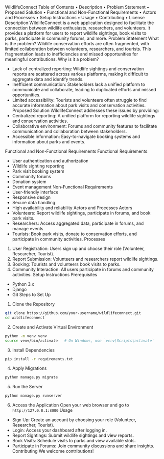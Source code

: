 WildlifeConnect
Table of Contents
•	Description
•	Problem Statement
•	Proposed Solution
•	Functional and Non-Functional Requirements
•	Actors and Processes
•	Setup Instructions
•	Usage
•	Contributing
•	License
Description
WildlifeConnect is a web application designed to facilitate the connection between wildlife enthusiasts, researchers, and volunteers. It provides a platform for users to report wildlife sightings, book visits to parks, participate in community forums, and more.
Problem Statement
What is the problem?
Wildlife conservation efforts are often fragmented, with limited collaboration between volunteers, researchers, and tourists. This fragmentation leads to inefficiencies and missed opportunities for meaningful contributions.
Why is it a problem?
- Lack of centralized reporting: Wildlife sightings and conservation reports are scattered across various platforms, making it difficult to aggregate data and identify trends.
- Inefficient communication: Stakeholders lack a unified platform to communicate and collaborate, leading to duplicated efforts and missed opportunities.
- Limited accessibility: Tourists and volunteers often struggle to find accurate information about park visits and conservation activities.
Proposed Solution
WildlifeConnect addresses these issues by providing:
- Centralized reporting: A unified platform for reporting wildlife sightings and conservation activities.
- Collaborative environment: Forums and community features to facilitate communication and collaboration between stakeholders.
- Accessible information: Easy-to-navigate booking systems and information about parks and events.

Functional and Non-Functional Requirements
Functional Requirements
- User authentication and authorization
- Wildlife sighting reporting
- Park visit booking system
- Community forums
- Donation system
- Event management
Non-Functional Requirements
- User-friendly interface
- Responsive design
- Secure data handling
- High availability and reliability
Actors and Processes
Actors
- Volunteers: Report wildlife sightings, participate in forums, and book park visits.
- Researchers: Access aggregated data, participate in forums, and manage events.
- Tourists: Book park visits, donate to conservation efforts, and participate in community activities.
Processes
1. User Registration: Users sign up and choose their role (Volunteer, Researcher, Tourist).
2. Report Submission: Volunteers and researchers report wildlife sightings.
3. Booking: Tourists and volunteers book visits to parks.
4. Community Interaction: All users participate in forums and community activities.
Setup Instructions
Prerequisites
- Python 3.x
- Django
- Git
Steps to Set Up
1. Clone the Repository
```bash
git clone https://github.com/your-username/wildlifeconnect.git
cd wildlifeconnect
```
2. Create and Activate Virtual Environment
```bash
python -m venv venv
source venv/bin/activate   # On Windows, use `venv\Scripts\activate`
```
3. Install Dependencies
```bash
pip install -r requirements.txt
```
4. Apply Migrations
```bash
python manage.py migrate
```
5. Run the Server
```bash
python manage.py runserver
```
6. Access the Application
Open your web browser and go to `http://127.0.0.1:8000`
Usage
- Sign Up: Create an account by choosing your role (Volunteer, Researcher, Tourist).
- Login: Access your dashboard after logging in.
- Report Sightings: Submit wildlife sightings and view reports.
- Book Visits: Schedule visits to parks and view available slots.
- Participate in Forums: Join community discussions and share insights.
Contributing
We welcome contributions! 
